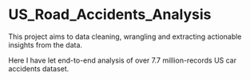 # US_Road_Accidents_Analysis

This project aims to data cleaning, wrangling and extracting actionable insights from the data.

Here I have let end-to-end analysis of over 7.7 million-records US car accidents dataset.
